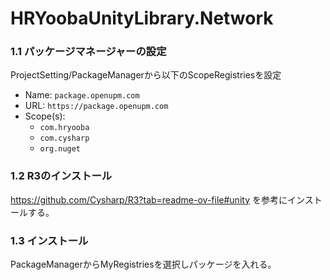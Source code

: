 # HRYoobaUnityLibrary.Network
### 1.1 パッケージマネージャーの設定
ProjectSetting/PackageManagerから以下のScopeRegistriesを設定
- Name: `package.openupm.com`
- URL: `https://package.openupm.com`
- Scope(s): 
  - `com.hryooba`
  - `com.cysharp`
  - `org.nuget`

### 1.2 R3のインストール
https://github.com/Cysharp/R3?tab=readme-ov-file#unity
を参考にインストールする。 

### 1.3 インストール
PackageManagerからMyRegistriesを選択しパッケージを入れる。